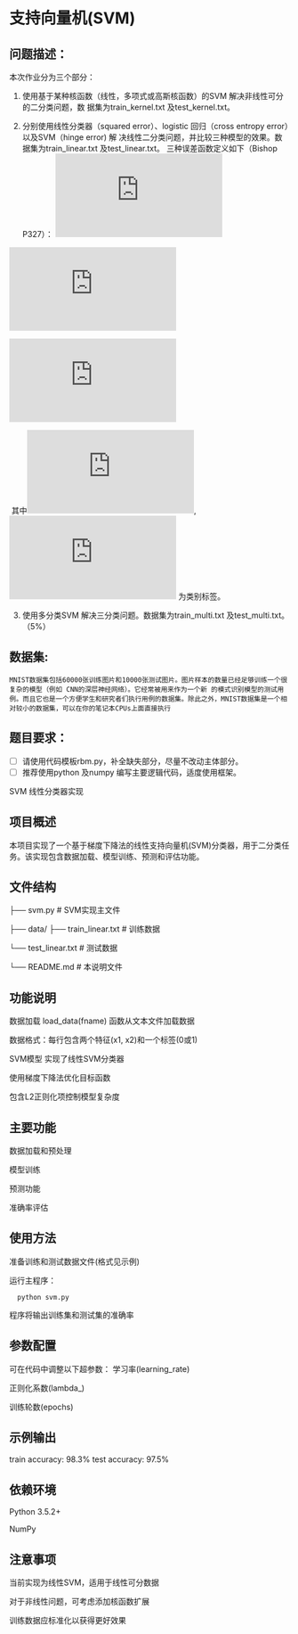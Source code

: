 


# 支持向量机(SVM)



## 问题描述：

本次作业分为三个部分：

1. 使用基于某种核函数（线性，多项式或高斯核函数）的SVM 解决非线性可分的二分类问题，数
  据集为train_kernel.txt 及test_kernel.txt。

2. 分别使用线性分类器（squared error）、logistic 回归（cross entropy error）以及SVM（hinge error) 解
  决线性二分类问题，并比较三种模型的效果。数据集为train_linear.txt 及test_linear.txt。
  三种误差函数定义如下（Bishop P327）：
![image](http://latex.codecogs.com/gif.latex?E_%7Blinear%7D%3D%5Csum_%7Bn%3D1%7D%5E%7BN%7D%28y_%7Bn%7D%20-t_%7Bn%7D%29%5E%7B2%7D&plus;%5Clambda%20%5Cleft%20%5C%7C%20%5Cmathbf%7Bw%7D%20%5Cright%20%5C%7C%5E%7B2%7D)  

![image](http://latex.codecogs.com/gif.latex?E_%7Blogistic%7D%3D%5Csum_%7Bn%3D1%7D%5E%7BN%7Dlog%281&plus;exp%28-y_%7Bn%7Dt_%7Bn%7D%29%29%20&plus;%20%5Clambda%5Cleft%20%5C%7C%20%5Cmathbf%7Bw%7D%20%5Cright%20%5C%7C%5E%7B2%7D) 

![image](http://latex.codecogs.com/gif.latex?E_%7BSVM%7D%3D%5Csum_%7Bn%3D1%7D%5E%7BN%7D%5B1-y_%7Bn%7Dt_%7Bn%7D%5D&plus;%5Clambda%20%5Cleft%20%5C%7C%20%5Cmathbf%7Bw%7D%20%5Cright%20%5C%7C%5E%7B2%7D)


  ​
  其中![image](http://latex.codecogs.com/gif.latex?y_%7Bn%7D%3D%5Cmathbf%7Bw%7D%5E%7BT%7Dx_%7Bn%7D&plus;b),![image](http://latex.codecogs.com/gif.latex?t_%7Bn%7D) 为类别标签。

3. 使用多分类SVM 解决三分类问题。数据集为train_multi.txt 及test_multi.txt。（5%）





## 数据集: 

 	MNIST数据集包括60000张训练图片和10000张测试图片。图片样本的数量已经足够训练一个很复杂的模型（例如 CNN的深层神经网络）。它经常被用来作为一个新 的模式识别模型的测试用例。而且它也是一个方便学生和研究者们执行用例的数据集。除此之外，MNIST数据集是一个相对较小的数据集，可以在你的笔记本CPUs上面直接执行





## 题目要求： 

- [ ] 请使用代码模板rbm.py，补全缺失部分，尽量不改动主体部分。
- [ ] 推荐使用python 及numpy 编写主要逻辑代码，适度使用框架。

SVM 线性分类器实现

## 项目概述

本项目实现了一个基于梯度下降法的线性支持向量机(SVM)分类器，用于二分类任务。该实现包含数据加载、模型训练、预测和评估功能。

## 文件结构

├── svm.py                # SVM实现主文件

├── data/
├── train_linear.txt  # 训练数据

└── test_linear.txt   # 测试数据

└── README.md             # 本说明文件

## 功能说明

数据加载
load_data(fname) 函数从文本文件加载数据

数据格式：每行包含两个特征(x1, x2)和一个标签(0或1)

SVM模型
实现了线性SVM分类器

使用梯度下降法优化目标函数

包含L2正则化项控制模型复杂度

## 主要功能
数据加载和预处理

模型训练

预测功能

准确率评估

## 使用方法
准备训练和测试数据文件(格式见示例)

运行主程序：

      python svm.py
   
程序将输出训练集和测试集的准确率

## 参数配置

可在代码中调整以下超参数：
学习率(learning_rate)

正则化系数(lambda_)

训练轮数(epochs)

## 示例输出

train accuracy: 98.3%
test accuracy: 97.5%

## 依赖环境
Python 3.5.2+

NumPy

## 注意事项
当前实现为线性SVM，适用于线性可分数据

对于非线性问题，可考虑添加核函数扩展

训练数据应标准化以获得更好效果

